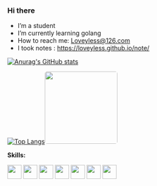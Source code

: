### Hi there


- I’m a student
- I’m currently learning golang
- How to reach me: [Loveyless@126.com](mailto:Loveyless@126.com)
- I took notes : https://loveyless.github.io/note/

[![Anurag's GitHub stats](https://github-readme-stats.vercel.app/api?username=Loveyless&count_private=true&show_icons=true)](https://github.com/anuraghazra/github-readme-stats)

<span></span>

[![Top Langs](https://github-readme-stats.vercel.app/api/top-langs/?username=Loveyless&layout=compact)](https://github.com/anuraghazra/github-readme-stats)<img src='https://cdn.jsdelivr.net/gh/Loveyless/img-clouding/img/10017a7345c2700d08e11c092b1c162.jpg' style='width:165px;border-radius:5px;'></img>

<span></span>

**Skills:**

<code><img height="32" src="https://cdn.jsdelivr.net/npm/simple-icons@v7/icons/javascript.svg"></code>
<code><img height="32" src="https://cdn.jsdelivr.net/npm/simple-icons@v7/icons/typescript.svg"></code>
<code><img height="32" src="https://cdn.jsdelivr.net/npm/simple-icons@v7/icons/vuedotjs.svg"></code>
<code><img height="32" src="https://cdn.jsdelivr.net/npm/simple-icons@v7/icons/nodedotjs.svg"></code>
<code><img height="32" src="https://cdn.jsdelivr.net/npm/simple-icons@v7/icons/go.svg"></code>
<code><img height="32" src="https://cdn.jsdelivr.net/npm/simple-icons@v7/icons/mysql.svg"></code>
<code><img height="32" src="https://cdn.jsdelivr.net/npm/simple-icons@v7/icons/redis.svg"></code>
